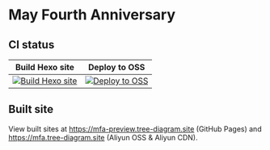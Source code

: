 # May Fourth Anniversary

## CI status

| Build Hexo site                                              | Deploy to OSS                                                |
| ------------------------------------------------------------ | ------------------------------------------------------------ |
| [![Build Hexo site](https://github.com/Cishenn/mfa/actions/workflows/site-build.yml/badge.svg)](https://github.com/Cishenn/mfa/actions/workflows/site-build.yml) | [![Deploy to OSS](https://github.com/Cishenn/mfa/actions/workflows/oss-deployment.yml/badge.svg?branch=gh-pages)](https://github.com/Cishenn/mfa/actions/workflows/oss-deployment.yml) |

## Built site

View built sites at <https://mfa-preview.tree-diagram.site> (GitHub Pages) and <https://mfa.tree-diagram.site> (Aliyun OSS & Aliyun CDN).
